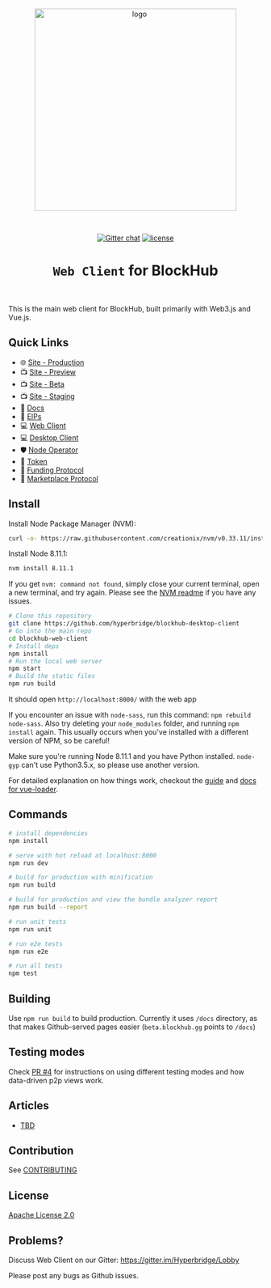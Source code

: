 <div align="center">
  <br>

  <a href="https://hyperbridge.org/"><img src="https://hyperbridge.org/img/blockhub-logotype-color.svg" width="400" alt="logo"></a>

  <br>

  [![Gitter chat](https://img.shields.io/gitter/room/TechnologyAdvice/Stardust.svg)](https://gitter.im/Hyperbridge/Lobby) [![license](https://img.shields.io/hexpm/l/plug.svg)](https://github.com/hyperbridge/blockhub-web-client/blob/master/LICENSE.md)

  <h1><code>Web Client</code> for BlockHub</h1>
</div>

<br>

This is the main web client for BlockHub, built primarily with Web3.js and Vue.js.

## Quick Links

- 🌐 [Site - Production](https://blockhub.gg/)
- 📺 [Site - Preview](https://preview.blockhub.gg/)
- 📺 [Site - Beta](https://beta.blockhub.gg/)
- 📺 [Site - Staging](https://staging.blockhub.gg/)
- 📖 [Docs](http://docs.hyperbridge.org/blockhub)
- 📓 [EIPs](https://github.com/hyperbridge/EIPs)
- 💻 [Web Client](https://github.com/hyperbridge/blockhub-web-client)
- 💻 [Desktop Client](https://github.com/hyperbridge/blockhub-desktop-client)
- 🛡 [Node Operator](https://github.com/hyperbridge/blockhub-node-operator)
- 🔗 [Token](https://github.com/hyperbridge/token)
- 🔗 [Funding Protocol](https://github.com/hyperbridge/funding-protocol)
- 🔗 [Marketplace Protocol](https://github.com/hyperbridge/marketplace-protocol)

## Install

Install Node Package Manager (NVM): 

```bash
curl -o- https://raw.githubusercontent.com/creationix/nvm/v0.33.11/install.sh | bash
```

Install Node 8.11.1: 

```bash
nvm install 8.11.1
```

If you get `nvm: command not found`, simply close your current terminal, open a new terminal, and try again. Please see the [NVM readme](https://github.com/creationix/nvm) if you have any issues.


```bash
# Clone this repository
git clone https://github.com/hyperbridge/blockhub-desktop-client
# Go into the main repo
cd blockhub-web-client
# Install deps
npm install
# Run the local web server
npm start
# Build the static files
npm run build
```

It should open `http://localhost:8000/` with the web app

If you encounter an issue with `node-sass`, run this command: `npm rebuild node-sass`. Also try deleting your `node_modules` folder, and running `npm install` again. This usually occurs when you've installed with a different version of NPM, so be careful!

Make sure you're running Node 8.11.1 and you have Python installed. `node-gyp` can't use Python3.5.x, so please use another version.

For detailed explanation on how things work, checkout the [guide](http://vuejs-templates.github.io/webpack/) and [docs for vue-loader](http://vuejs.github.io/vue-loader).

## Commands

```bash
# install dependencies
npm install

# serve with hot reload at localhost:8000
npm run dev

# build for production with minification
npm run build

# build for production and view the bundle analyzer report
npm run build --report

# run unit tests
npm run unit

# run e2e tests
npm run e2e

# run all tests
npm test
```

## Building

Use `npm run build` to build production. Currently it uses `/docs` directory, as that makes Github-served pages easier (`beta.blockhub.gg` points to `/docs`)

## Testing modes

Check [PR #4](https://github.com/hyperbridge/blockhub-web-client/pull/4) for instructions on using different testing modes and how data-driven p2p views work.

## Articles

* [TBD](docs/tbd.md)

## Contribution

See [CONTRIBUTING](CONTRIBUTING.md)

## License

[Apache License 2.0](LICENSE.md)

## Problems?

Discuss Web Client on our Gitter:
https://gitter.im/Hyperbridge/Lobby

Please post any bugs as Github issues.
